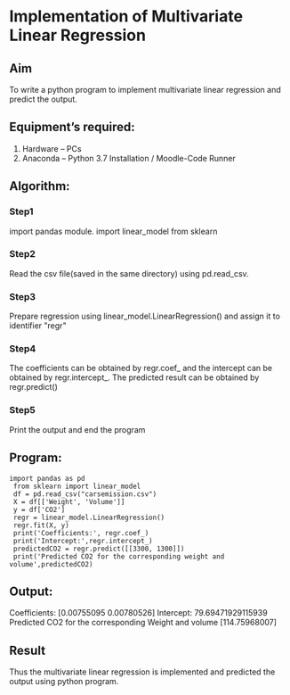 # Implementation of Multivariate Linear Regression
## Aim
To write a python program to implement multivariate linear regression and predict the output.
## Equipment’s required:
1.	Hardware – PCs
2.	Anaconda – Python 3.7 Installation / Moodle-Code Runner
## Algorithm:
### Step1
import pandas module. import linear_model from sklearn

### Step2
Read the csv file(saved in the same directory) using pd.read_csv.

### Step3
Prepare regression using linear_model.LinearRegression() and assign it to identifier
 "regr"

### Step4
The coefficients can be obtained by regr.coef_ and the intercept can be obtained by
 regr.intercept_. The predicted result can be obtained by regr.predict()

### Step5
 Print the output and end the program

## Program:
```
import pandas as pd
 from sklearn import linear_model
 df = pd.read_csv("carsemission.csv")
 X = df[['Weight', 'Volume']]
 y = df['CO2']
 regr = linear_model.LinearRegression()
 regr.fit(X, y)
 print('Coefficients:', regr.coef_)
 print('Intercept:',regr.intercept_)
 predictedCO2 = regr.predict([[3300, 1300]])
 print('Predicted CO2 for the corresponding weight and volume',predictedCO2)
```
## Output:
Coefficients: [0.00755095 0.00780526]
Intercept: 79.69471929115939
Predicted CO2 for the corresponding Weight and volume [114.75968007]


## Result
Thus the multivariate linear regression is implemented and predicted the output using python program.
